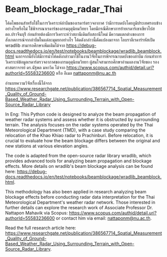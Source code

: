 # Beam_blockage_radar_Thai
โค้ดไพธอนสำหรับใช้ในการวิเคราะห์ลำบีมของเรดาร์ตรวจอากาศ ว่ามีการบดบังโดยภูมิประเทศรอบข้างอย่างไรหรือไม่ ใช้พิจารณาเรดาร์ของกรมอุตุนิยมวิทยา โดยมีกรณีศึกษาการย้ายเรดาร์เขาเขียวไปสตอ.ปราจีนบุรี ก่อนย้ายต้องมีการวิเคราะห์ว่าสถานีเดิมกับสถานีใหม่ มีความแตกต่างของการสังเกตการณ์จากลำบีมในแต่ละมุมยกอย่างไร โค้ดดังกล่าวนี้ดัดแปลงมาจาก ไลบราลีเรดาร์รหัสเปิด wradlib สามารถศึกษาเพิ่มเติมได้จาก https://debug-docs.readthedocs.io/en/test/notebooks/beamblockage/wradlib_beamblock.html นอกจากนี้ยังได้มีการนำโค้ดดังกล่าวมาใช้ในงานวิจัยในการพิจารณาบดบังของลำบีม ก่อนทำการวิเคราะห์ข้อมูลเรดาร์ตรวจอากาศของกรมอุตุนิยมวิทยา ผู้สนใจสามารถศึกษาอ่านผลงานวิจัยของ รองศาสตราจารย์ ดร.นัฐพล มหาวิค ได้จาก https://www.scopus.com/authid/detail.uri?authorId=55583236600 หรือ อีเมล nattaponm@nu.ac.th

อ่านบทความวิจัยเรื่องนี้ได้จาก https://www.researchgate.net/publication/386567714_Spatial_Measurement_Quality_of_Ground-Based_Weather_Radar_Using_Surrounding_Terrain_with_Open-Source_Radar_Library


In Eng:
This Python code is designed to analyze the beam propagation of weather radar systems and assess whether it is obstructed by surrounding terrain. The analysis focuses on the radar systems operated by the Thai Meteorological Department (TMD), with a case study comparing the relocation of the Khao Khiao radar to Prachinburi. Before relocation, it is crucial to evaluate how the beam blockage differs between the original and new stations at various elevation angles.

The code is adapted from the open-source radar library wradlib, which provides advanced tools for analyzing beam propagation and blockage effects. More details on wradlib's beam blockage analysis can be found here:
https://debug-docs.readthedocs.io/en/test/notebooks/beamblockage/wradlib_beamblock.html.

This methodology has also been applied in research analyzing beam blockage effects before conducting radar data interpretation for the Thai Meteorological Department's weather radar network. Those interested in further details can explore the research work of Associate Professor Dr. Nattapon Mahavik via Scopus:
https://www.scopus.com/authid/detail.uri?authorId=55583236600
or contact him via email: nattaponm@nu.ac.th.

Read the full research article here:
https://www.researchgate.net/publication/386567714_Spatial_Measurement_Quality_of_Ground-Based_Weather_Radar_Using_Surrounding_Terrain_with_Open-Source_Radar_Library.
